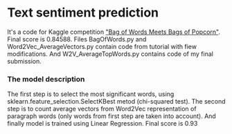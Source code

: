 # Text sentiment prediction
It's a code for Kaggle competition ["Bag of Words Meets Bags of Popcorn"](https://www.kaggle.com/c/word2vec-nlp-tutorial). Final score is 0.84588. 
Files BagOfWords.py and Word2Vec_AverageVectors.py contain code from tutorial with fiew modifications. And W2V_AverageTopWords.py contains code of my final submission. 

### The model description
The first step is to select the most significant words, using sklearn.feature_selection.SelectKBest metod (chi-squared test).
The second step is to count average vectors from Word2Vec representation of paragraph words (only words from first step are taken into account).
And finally model is trained using Linear Regression. 
Final score is 0.93